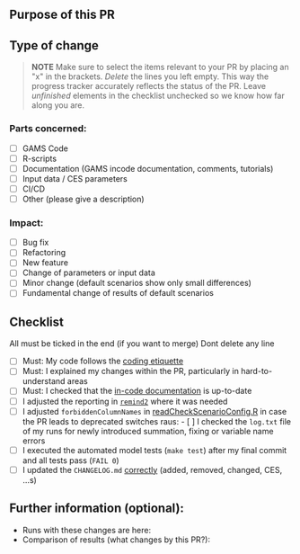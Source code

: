 ## Purpose of this PR

## Type of change

> **NOTE** Make sure to select the items relevant to your PR by placing an "x" in the brackets. *Delete* the lines you left empty. This way the progress tracker accurately reflects the status of the PR. Leave *unfinished* elements in the checklist unchecked so we know how far along you are.

### Parts concerned:
- [ ] GAMS Code
- [ ] R-scripts
- [ ] Documentation (GAMS incode documentation, comments, tutorials)
- [ ] Input data / CES parameters
- [ ] CI/CD
- [ ] Other (please give a description)

### Impact:
- [ ] Bug fix
- [ ] Refactoring
- [ ] New feature
- [ ] Change of parameters or input data
- [ ] Minor change (default scenarios show only small differences)
- [ ] Fundamental change of results of default scenarios

## Checklist

All must be ticked in the end (if you want to merge)
Dont delete any line

- [ ] Must: My code follows the [coding etiquette](https://github.com/remindmodel/remind/blob/develop/main.gms#L80)
- [ ] Must: I explained my changes within the PR, particularly in hard-to-understand areas
- [ ] Must: I checked that the [in-code documentation](https://github.com/remindmodel/remind/blob/develop/main.gms#L120) is up-to-date
- [ ] I adjusted the reporting in [`remind2`](https://github.com/pik-piam/remind2) where it was needed
- [ ] I adjusted `forbiddenColumnNames` in [readCheckScenarioConfig.R](https://github.com/remindmodel/remind/blob/develop/scripts/start/readCheckScenarioConfig.R) in case the PR leads to deprecated switches
raus: - [ ] I checked the `log.txt` file of my runs for newly introduced summation, fixing or variable name errors
- [ ] I executed the automated model tests (`make test`) after my final commit and all tests pass (`FAIL 0`)
- [ ] I updated the `CHANGELOG.md` [correctly](https://gitlab.pik-potsdam.de/rse/rsewiki/-/wikis/Standards-for-Writing-a-Changelog) (added, removed, changed, CES, ...s)

## Further information (optional):

* Runs with these changes are here:
* Comparison of results (what changes by this PR?): 
